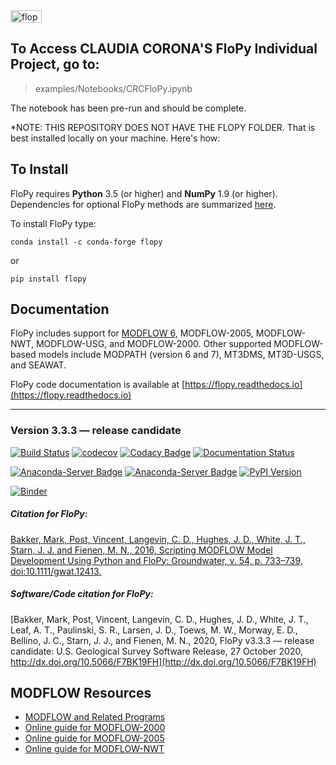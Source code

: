
<img src="https://raw.githubusercontent.com/modflowpy/flopy/master/examples/images/flopy3.png" alt="flopy3" style="width:50;height:20">

To Access CLAUDIA CORONA'S FloPy Individual Project, go to:
-----------------------------------------------

> examples/Notebooks/CRCFloPy.ipynb

The notebook has been pre-run and should be complete.

*NOTE: THIS REPOSITORY DOES NOT HAVE THE FLOPY FOLDER. That is best installed locally on your machine. Here's how:


To Install
-----------------------------------------------

FloPy requires **Python** 3.5 (or higher) and **NumPy** 1.9 (or higher).  Dependencies for optional FloPy methods are summarized [here](docs/flopy_method_dependencies.md).

To install FloPy type:

    conda install -c conda-forge flopy
    
or

    pip install flopy


Documentation
-----------------------------------------------

FloPy includes support for [MODFLOW 6](docs/mf6.md), MODFLOW-2005, MODFLOW-NWT, MODFLOW-USG, and MODFLOW-2000. Other supported MODFLOW-based models include MODPATH (version 6 and 7), MT3DMS, MT3D-USGS, and SEAWAT.

FloPy code documentation is available at [https://flopy.readthedocs.io](https://flopy.readthedocs.io)


-----------------------------------------------
### Version 3.3.3 &mdash; release candidate
[![Build Status](https://travis-ci.org/modflowpy/flopy.svg?branch=develop)](https://travis-ci.org/modflowpy/flopy)
[![codecov](https://codecov.io/gh/modflowpy/flopy/branch/develop/graph/badge.svg)](https://codecov.io/gh/modflowpy/flopy)
[![Codacy Badge](https://app.codacy.com/project/badge/Grade/b23a5edd021b4aa19e947545ab49e577)](https://www.codacy.com/manual/jdhughes-usgs/flopy?utm_source=github.com&amp;utm_medium=referral&amp;utm_content=modflowpy/flopy&amp;utm_campaign=Badge_Grade)
[![Documentation Status](https://readthedocs.org/projects/flopy/badge/?version=latest)](https://flopy.readthedocs.io/en/latest/?badge=latest)

[![Anaconda-Server Badge](https://anaconda.org/conda-forge/flopy/badges/installer/conda.svg)](https://conda.anaconda.org/conda-forge)
[![Anaconda-Server Badge](https://anaconda.org/conda-forge/flopy/badges/version.svg)](https://anaconda.org/conda-forge/flopy)
[![PyPI Version](https://img.shields.io/pypi/v/flopy.png)](https://pypi.python.org/pypi/flopy)

[![Binder](https://mybinder.org/badge_logo.svg)](https://mybinder.org/v2/gh/modflowpy/flopy.git/develop)


##### ***Citation for FloPy:***

[Bakker, Mark, Post, Vincent, Langevin, C. D., Hughes, J. D., White, J. T., Starn, J. J. and Fienen, M. N., 2016, Scripting MODFLOW Model Development Using Python and FloPy: Groundwater, v. 54, p. 733–739, doi:10.1111/gwat.12413.](http://dx.doi.org/10.1111/gwat.12413)


##### ***Software/Code citation for FloPy:***

[Bakker, Mark, Post, Vincent, Langevin, C. D., Hughes, J. D., White, J. T., Leaf, A. T., Paulinski, S. R., Larsen, J. D., Toews, M. W., Morway, E. D., Bellino, J. C., Starn, J. J., and Fienen, M. N., 2020, FloPy v3.3.3 &mdash; release candidate: U.S. Geological Survey Software Release, 27 October 2020, http://dx.doi.org/10.5066/F7BK19FH](http://dx.doi.org/10.5066/F7BK19FH)


MODFLOW Resources
-----------------------------------------------
+ [MODFLOW and Related Programs](http://water.usgs.gov/ogw/modflow/)
+ [Online guide for MODFLOW-2000](http://water.usgs.gov/nrp/gwsoftware/modflow2000/Guide/index.html)
+ [Online guide for MODFLOW-2005](http://water.usgs.gov/ogw/modflow/MODFLOW-2005-Guide/)
+ [Online guide for MODFLOW-NWT](http://water.usgs.gov/ogw/modflow-nwt/MODFLOW-NWT-Guide/)
